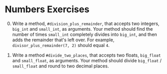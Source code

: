 # Numbers Exercises

  0. Write a method, `#division_plus_remainder`, that accepts two integers, `big_int` and `small_int`, as arguments. Your method should find the number of times `small_int` completely divides into `big_int`, and then adds the remainder that's left over. For example, `divisor_plus_remainder(7, 2)` should equal `4`.

  0. Write a method `#divide_two_places`, that accepts two floats, `big_float` and `small_float`, as arguments. Your method should divide `big_float` / `small_float` and round to two decimal places.
